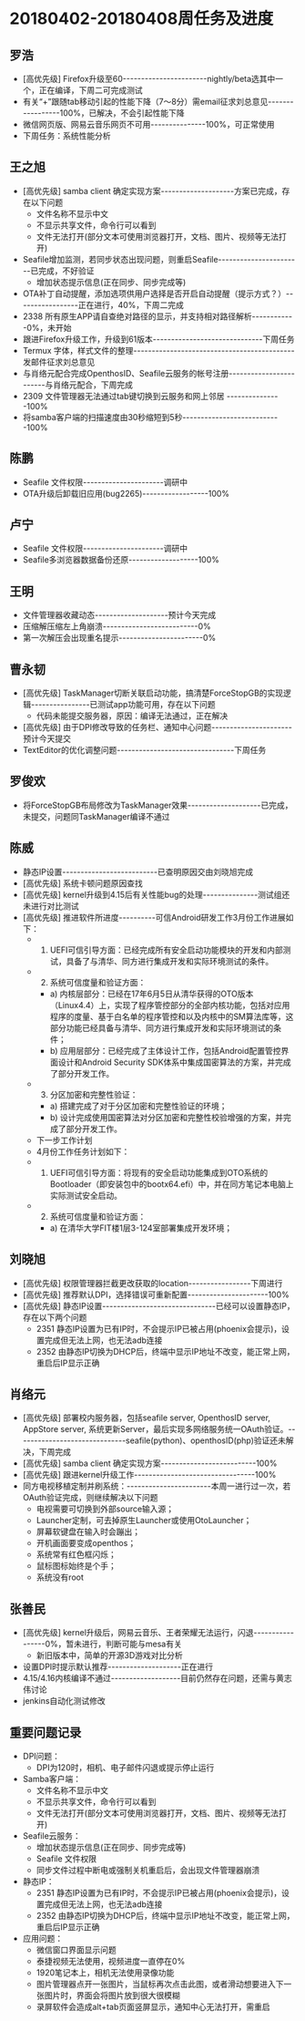 # 20180402-20180408周任务及进度

## 罗浩
- [高优先级] Firefox升级至60-----------------------nightly/beta选其中一个，正在编译，下周二可完成测试
- 有关“+”跟随tab移动引起的性能下降（7～8分）需email征求刘总意见-----------------100%，已解决，不会引起性能下降
- 微信网页版、网易云音乐网页不可用---------------100%，可正常使用
- 下周任务：系统性能分析
## 王之旭
- [高优先级] samba client 确定实现方案--------------------方案已完成，存在以下问题
   - 文件名称不显示中文
   - 不显示共享文件，命令行可以看到
   - 文件无法打开(部分文本可使用浏览器打开，文档、图片、视频等无法打开)
- Seafile增加监测，若同步状态出现问题，则重启Seafile-----------------------已完成，不好验证
   - 增加状态提示信息(正在同步、同步完成等)
- OTA补丁自动提醒，添加选项供用户选择是否开启自动提醒（提示方式？）-----------------正在进行，40%，下周二完成
- 2338 所有原生APP请自查绝对路径的显示，并支持相对路径解析------------0%，未开始
- 跟进Firefox升级工作，升级到61版本------------------------------下周任务
- Termux 字体，样式文件的整理--------------------------------------------发邮件征求刘总意见
- 与肖络元配合完成OpenthosID、Seafile云服务的帐号注册------------------------与肖络元配合，下周完成
- 2309 文件管理器无法通过tab键切换到云服务和网上邻居 ---------------100%
- 将samba客户端的扫描速度由30秒缩短到5秒---------------------------100%

## 陈鹏
- Seafile 文件权限----------------------调研中
- OTA升级后卸载旧应用(bug2265)------------------100%

## 卢宁
- Seafile 文件权限----------------------调研中
- Seafile多浏览器数据备份还原-------------------100%

## 王明
- 文件管理器收藏动态--------------------预计今天完成
- 压缩解压缩左上角崩溃--------------------------0%
- 第一次解压会出现重名提示-----------------------0%

## 曹永韧
- [高优先级] TaskManager切断关联启动功能，搞清楚ForceStopGB的实现逻辑----------------已测试app功能可用，存在以下问题
   - 代码未能提交服务器，原因：编译无法通过，正在解决
- [高优先级] 由于DPI修改导致的任务栏、通知中心问题----------------------预计今天提交
- TextEditor的优化调整问题--------------------------------下周任务

## 罗俊欢
- 将ForceStopGB布局修改为TaskManager效果--------------------已完成，未提交，问题同TaskManager编译不通过

## 陈威
- 静态IP设置--------------------------已查明原因交由刘晓旭完成
- [高优先级] 系统卡顿问题原因查找
- [高优先级] kernel升级到4.15后有关性能bug的处理---------------测试组还未进行对比测试
- [高优先级] 推进软件所进度----------可信Android研发工作3月份工作进展如下：
   - 1. UEFI可信引导方面：已经完成所有安全启动功能模块的开发和内部测试，具备了与清华、同方进行集成开发和实际环境测试的条件。
   - 2. 系统可信度量和验证方面：
      - a) 内核层部分：已经在17年6月5日从清华获得的OTO版本（Linux4.4）上，实现了程序管控部分的全部内核功能，包括对应用程序的度量、基于白名单的程序管控和以及内核中的SM算法库等，这部分功能已经具备与清华、同方进行集成开发和实际环境测试的条件；
      - b) 应用层部分：已经完成了主体设计工作，包括Android配置管控界面设计和Android Security SDK体系中集成国密算法的方案，并完成了部分开发工作。
   - 3. 分区加密和完整性验证：
      - a) 搭建完成了对于分区加密和完整性验证的环境；
      - b) 设计完成使用国密算法对分区加密和完整性校验增强的方案，并完成了部分开发工作。
   - 下一步工作计划
   - 4月份工作任务计划如下：
   - 1. UEFI可信引导方面：将现有的安全启动功能集成到OTO系统的Bootloader（即安装包中的bootx64.efi）中，并在同方笔记本电脑上实际测试安全启动。
   - 2. 系统可信度量和验证方面：
      - a) 在清华大学FIT楼1层3-124室部署集成开发环境；

## 刘晓旭
- [高优先级] 权限管理器拦截更改获取的location-----------------下周进行
- [高优先级] 推荐默认DPI，选择错误可重新配置----------------------100%
- [高优先级] 静态IP设置-------------------------------已经可以设置静态IP，存在以下两个问题
   - 2351 静态IP设置为已有IP时，不会提示IP已被占用(phoenix会提示)，设置完成但无法上网，也无法adb连接
   - 2352 由静态IP切换为DHCP后，终端中显示IP地址不改变，能正常上网，重启后IP显示正确

## 肖络元
- [高优先级] 部署校内服务器，包括seafile server, OpenthosID server, AppStore server, 系统更新Server，最后实现多网络服务统一OAuth验证。------------------------------seafile(python)、openthosID(php)验证还未解决，下周完成
- [高优先级] samba client 确定实现方案--------------------------100%
- [高优先级] 跟进kernel升级工作---------------------------------100%
- 同方电视移植定制并刷系统：-----------------------本周一进行过一次，若OAuth验证完成，则继续解决以下问题
   - 电视需要可切换到外部source输入源；
   - Launcher定制，可去掉原生Launcher或使用OtoLauncher；
   - 屏幕软键盘在输入时会蹦出；
   - 开机画面要变成openthos；
   - 系统常有红色框闪烁；
   - 鼠标图标始终是个手；
   - 系统没有root

## 张善民
- [高优先级] kernel升级后，网易云音乐、王者荣耀无法运行，闪退-----------------0%，暂未进行，判断可能与mesa有关
   - 新旧版本中，简单的开源3D游戏对比分析
- 设置DPI时提示默认推荐--------------------正在进行
- 4.15/4.16内核编译不通过-------------------目前仍然存在问题，还需与黄志伟讨论
- jenkins自动化测试修改

## 重要问题记录
- DPI问题：
   - DPI为120时，相机、电子邮件闪退或提示停止运行
- Samba客户端：
   - 文件名称不显示中文
   - 不显示共享文件，命令行可以看到
   - 文件无法打开(部分文本可使用浏览器打开，文档、图片、视频等无法打开)
- Seafile云服务：
   - 增加状态提示信息(正在同步、同步完成等)
   - Seafile 文件权限
   - 同步文件过程中断电或强制关机重启后，会出现文件管理器崩溃
- 静态IP：
   - 2351 静态IP设置为已有IP时，不会提示IP已被占用(phoenix会提示)，设置完成但无法上网，也无法adb连接
   - 2352 由静态IP切换为DHCP后，终端中显示IP地址不改变，能正常上网，重启后IP显示正确
- 应用问题：
   - 微信窗口界面显示问题
   - 泰捷视频无法使用，视频进度一直停在0%
   - 1920笔记本上，相机无法使用录像功能
   - 图片管理器点开一张图片，当鼠标再次点击此图，或者滑动想要进入下一张图片时，界面会将图片放到很大很模糊
   - 录屏软件会造成alt+tab页面竖屏显示，通知中心无法打开，需重启
